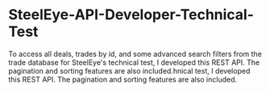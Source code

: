 # SteelEye-API-Developer-Technical-Test
To access all deals, trades by id, and some advanced search filters from the trade database for SteelEye's technical test, I developed this REST API. The pagination and sorting features are also included.hnical test, I developed this REST API. The pagination and sorting features are also included.
